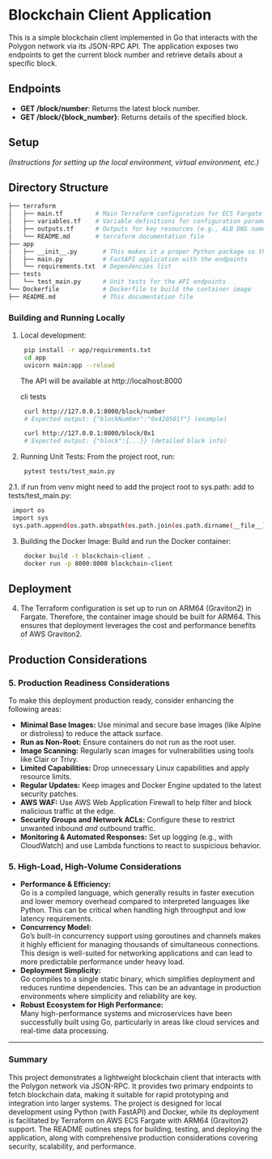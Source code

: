 # Blockchain Client Application

This is a simple blockchain client implemented in Go that interacts with the Polygon network via its JSON-RPC API. The application exposes two endpoints to get the current block number and retrieve details about a specific block.

## Endpoints

- **GET /block/number**: Returns the latest block number.
- **GET /block/{block_number}**: Returns details of the specified block.

## Setup

*(Instructions for setting up the local environment, virtual environment, etc.)*

## Directory Structure
   ```bash
├── terraform
│   ├── main.tf         # Main Terraform configuration for ECS Fargate resources
│   ├── variables.tf    # Variable definitions for configuration parameters
│   ├── outputs.tf      # Outputs for key resources (e.g., ALB DNS name, ECS Cluster ID)
│   └── README.md       # terraform documentation file
├── app
│   ├── __init__.py       # This makes it a proper Python package so that it can be imported
│   ├── main.py           # FastAPI application with the endpoints
│   └── requirements.txt  # Dependencies list
├── tests
│   └── test_main.py      # Unit tests for the API endpoints
└── Dockerfile            # Dockerfile to build the container image
├── README.md             # This documentation file
   ```

### Building and Running Locally

1. Local development:
   ```bash
    pip install -r app/requirements.txt
    cd app
    uvicorn main:app --reload
   ```
   The API will be available at http://localhost:8000

   cli tests
   ```bash
    curl http://127.0.0.1:8000/block/number
    # Expected output: {"blockNumber":"0x420501f"} (example)

    curl http://127.0.0.1:8000/block/0x1
    # Expected output: {"block":{...}} (detailed block info)
   ```

2. Running Unit Tests:
   From the project root, run:
   ```bash
    pytest tests/test_main.py
   ```

2.1. if run from venv might need to add the project root to sys.path:
   add to tests/test_main.py:
   ```bash
    import os
    import sys
    sys.path.append(os.path.abspath(os.path.join(os.path.dirname(__file__), "..")))
   ```

3. Building the Docker Image:
   Build and run the Docker container:
   ```bash
    docker build -t blockchain-client .
    docker run -p 8000:8000 blockchain-client
   ```

## Deployment
4. The Terraform configuration is set up to run on ARM64 (Graviton2) in Fargate. Therefore, the container image should be built for ARM64. This ensures that deployment leverages the cost and performance benefits of AWS Graviton2.

## Production Considerations

### 5. Production Readiness Considerations

To make this deployment production ready, consider enhancing the following areas:

- **Minimal Base Images:** Use minimal and secure base images (like Alpine or distroless) to reduce the attack surface.
- **Run as Non-Root:** Ensure containers do not run as the root user.
- **Image Scanning:** Regularly scan images for vulnerabilities using tools like Clair or Trivy.
- **Limited Capabilities:** Drop unnecessary Linux capabilities and apply resource limits.
- **Regular Updates:** Keep images and Docker Engine updated to the latest security patches.
- **AWS WAF:** Use AWS Web Application Firewall to help filter and block malicious traffic at the edge.
- **Security Groups and Network ACLs:** Configure these to restrict unwanted inbound *and* outbound traffic.
- **Monitoring & Automated Responses:** Set up logging (e.g., with CloudWatch) and use Lambda functions to react to suspicious behavior.

### 5. High-Load, High-Volume Considerations

- **Performance & Efficiency:**  
  Go is a compiled language, which generally results in faster execution and lower memory overhead compared to interpreted languages like Python. This can be critical when handling high throughput and low latency requirements.
- **Concurrency Model:**  
  Go’s built-in concurrency support using goroutines and channels makes it highly efficient for managing thousands of simultaneous connections. This design is well-suited for networking applications and can lead to more predictable performance under heavy load.
- **Deployment Simplicity:**  
  Go compiles to a single static binary, which simplifies deployment and reduces runtime dependencies. This can be an advantage in production environments where simplicity and reliability are key.
- **Robust Ecosystem for High Performance:**  
  Many high-performance systems and microservices have been successfully built using Go, particularly in areas like cloud services and real-time data processing.

---

### Summary

This project demonstrates a lightweight blockchain client that interacts with the Polygon network via JSON-RPC. It provides two primary endpoints to fetch blockchain data, making it suitable for rapid prototyping and integration into larger systems. The project is designed for local development using Python (with FastAPI) and Docker, while its deployment is facilitated by Terraform on AWS ECS Fargate with ARM64 (Graviton2) support. The README outlines steps for building, testing, and deploying the application, along with comprehensive production considerations covering security, scalability, and performance. 